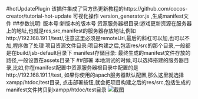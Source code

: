 #hotUpdatePlugin
该插件集成了官方热更新教程的https://github.com/cocos-creator/tutorial-hot-update
可视化操作 version_generator.js ,生成manifest文件
##参数说明:
版本号:新版本的版本号
资源服务器根目录:游戏更新资源在服务器上的地址,也就是res,src,manifest的服务器存放地址,例如http://192.168.191.1/test/,注意这里必须是remoteUrl,最后的斜杠可以加,也可以不加,程序做了处理
项目资源文件目录:项目构建之后,包涵res/src的那个目录,一般都是在build/jsb-default目录下
manifest存储目录: 最终生成的manifest文件存放的路径,一般设置在assets目录下
##部署
本地测试的时候,可以选择搭建的服务器目录,比如,你在manifest配置中资源服务器根目录中配置的是http://192.168.191.1/test, 如果你使用的apach服务器默认配置,那么这里就选择xampp/htdoc/test目录,
点击部署按钮,就会把项目构建之后的res/src,包括生成的manifest文件拷贝到xampp/htdoc/test目录
![截图](http://7xq9nm.com1.z0.glb.clouddn.com/hot.png)